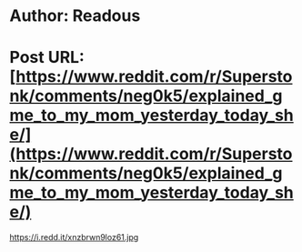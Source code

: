 # Author: Readous
# Post URL: [https://www.reddit.com/r/Superstonk/comments/neg0k5/explained_gme_to_my_mom_yesterday_today_she/](https://www.reddit.com/r/Superstonk/comments/neg0k5/explained_gme_to_my_mom_yesterday_today_she/)


https://i.redd.it/xnzbrwn9loz61.jpg